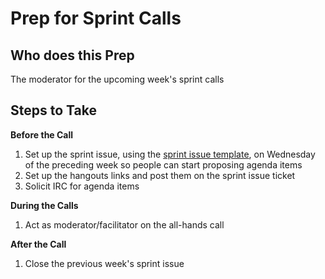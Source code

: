 # Prep for Sprint Calls

## Who does this Prep
The moderator for the upcoming week's sprint calls

## Steps to Take

**Before the Call**

1. Set up the sprint issue, using the [sprint issue template](https://github.com/ipfs/pm/blob/master/templates/sprint-issue.md), on Wednesday of the preceding week so people can start proposing agenda items
1. Set up the hangouts links and post them on the sprint issue ticket
1. Solicit IRC for agenda items

**During the Calls**
1. Act as moderator/facilitator on the all-hands call

**After the Call**

1. Close the previous week's sprint issue
